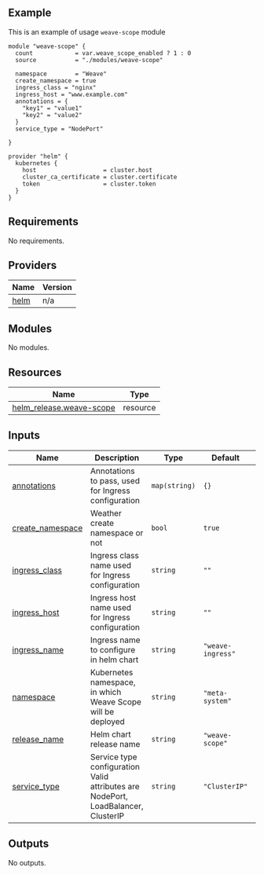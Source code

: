## Example
This is an example of usage `weave-scope` module


```
module "weave-scope" {
  count            = var.weave_scope_enabled ? 1 : 0
  source           = "./modules/weave-scope"

  namespace        = "Weave"
  create_namespace = true
  ingress_class = "nginx"
  ingress_host = "www.example.com"
  annotations = {
    "key1" = "value1"
    "key2" = "value2"
  }
  service_type = "NodePort"

}

provider "helm" {
  kubernetes {
    host                   = cluster.host
    cluster_ca_certificate = cluster.certificate
    token                  = cluster.token
  }
}
```



<!-- BEGINNING OF PRE-COMMIT-TERRAFORM DOCS HOOK -->
## Requirements

No requirements.

## Providers

| Name | Version |
|------|---------|
| <a name="provider_helm"></a> [helm](#provider\_helm) | n/a |

## Modules

No modules.

## Resources

| Name | Type |
|------|------|
| [helm_release.weave-scope](https://registry.terraform.io/providers/hashicorp/helm/latest/docs/resources/release) | resource |

## Inputs

| Name | Description | Type | Default | Required |
|------|-------------|------|---------|:--------:|
| <a name="input_annotations"></a> [annotations](#input\_annotations) | Annotations to pass, used for Ingress configuration | `map(string)` | `{}` | no |
| <a name="input_create_namespace"></a> [create\_namespace](#input\_create\_namespace) | Weather create namespace or not | `bool` | `true` | no |
| <a name="input_ingress_class"></a> [ingress\_class](#input\_ingress\_class) | Ingress class name used for Ingress configuration | `string` | `""` | no |
| <a name="input_ingress_host"></a> [ingress\_host](#input\_ingress\_host) | Ingress host name used for Ingress configuration | `string` | `""` | no |
| <a name="input_ingress_name"></a> [ingress\_name](#input\_ingress\_name) | Ingress name to configure in helm chart | `string` | `"weave-ingress"` | no |
| <a name="input_namespace"></a> [namespace](#input\_namespace) | Kubernetes namespace, in which Weave Scope will be deployed | `string` | `"meta-system"` | no |
| <a name="input_release_name"></a> [release\_name](#input\_release\_name) | Helm chart release name | `string` | `"weave-scope"` | no |
| <a name="input_service_type"></a> [service\_type](#input\_service\_type) | Service type configuration Valid attributes are NodePort, LoadBalancer, ClusterIP | `string` | `"ClusterIP"` | no |

## Outputs

No outputs.
<!-- END OF PRE-COMMIT-TERRAFORM DOCS HOOK -->
